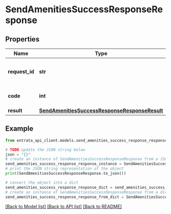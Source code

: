 # SendAmenitiesSuccessResponseResponse


## Properties

Name | Type | Description | Notes
------------ | ------------- | ------------- | -------------
**request_id** | **str** | Unique identifier for the request | 
**code** | **int** | Successful response code. | 
**result** | [**SendAmenitiesSuccessResponseResponseResult**](SendAmenitiesSuccessResponseResponseResult.md) |  | 

## Example

```python
from entrata_api_client.models.send_amenities_success_response_response import SendAmenitiesSuccessResponseResponse

# TODO update the JSON string below
json = "{}"
# create an instance of SendAmenitiesSuccessResponseResponse from a JSON string
send_amenities_success_response_response_instance = SendAmenitiesSuccessResponseResponse.from_json(json)
# print the JSON string representation of the object
print(SendAmenitiesSuccessResponseResponse.to_json())

# convert the object into a dict
send_amenities_success_response_response_dict = send_amenities_success_response_response_instance.to_dict()
# create an instance of SendAmenitiesSuccessResponseResponse from a dict
send_amenities_success_response_response_from_dict = SendAmenitiesSuccessResponseResponse.from_dict(send_amenities_success_response_response_dict)
```
[[Back to Model list]](../README.md#documentation-for-models) [[Back to API list]](../README.md#documentation-for-api-endpoints) [[Back to README]](../README.md)


